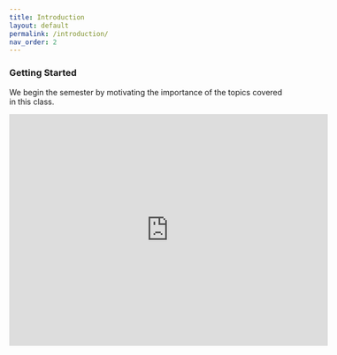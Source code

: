 ```yaml
---
title: Introduction
layout: default
permalink: /introduction/
nav_order: 2
---
```


### **Getting Started**

We begin the semester by motivating the importance of the topics covered in this class. 

<iframe src="https://slides.com/pharringtonp19/ba-introduction/embed?byline=hidden&share=hidden" width="576" height="420" title="BA - Introduction" scrolling="no" frameborder="0" webkitallowfullscreen mozallowfullscreen allowfullscreen></iframe>